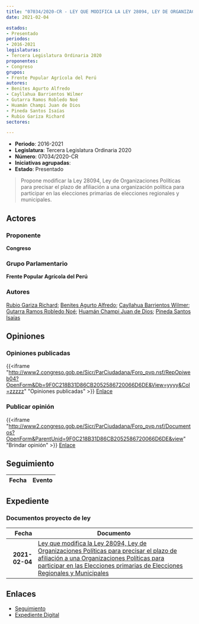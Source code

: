 ```yaml
---
title: "07034/2020-CR - LEY QUE MODIFICA LA LEY 28094, LEY DE ORGANIZACIONES POLÍTICAS PARA PRECISAR EL PLAZO DE AFILIACIÓN A UNA ORGANIZACIÓN POLÍTICA PARA PARTICIPAR EN LAS ELECCIONES PRIMARIAS DE ELECCIONES REGIONALES Y MUNICIPALES"
date: 2021-02-04

estados:
- Presentado
periodos:
- 2016-2021
legislaturas:
- Tercera Legislatura Ordinaria 2020
proponentes:
- Congreso
grupos:
- Frente Popular Agrícola del Perú
autores:
- Benites Agurto Alfredo
- Cayllahua Barrientos Wilmer
- Gutarra Ramos Robledo Noé
- Huamán Champi Juan de Dios
- Pineda Santos Isaías
- Rubio Gariza Richard
sectores:

---
```

- **Periodo**: 2016-2021
- **Legislatura**: Tercera Legislatura Ordinaria 2020
- **Número**: 07034/2020-CR
- **Iniciativas agrupadas**: 
- **Estado**: Presentado

> Propone modificar la Ley 28094, Ley de Organizaciones Políticas para precisar el plazo de afiliación a una organización política para participar en las elecciones primarias de elecciones regionales y municipales.


## Actores

### Proponente

**Congreso**

### Grupo Parlamentario

**Frente Popular Agrícola del Perú**

### Autores

[Rubio Gariza Richard](mailto:mailto:rrubio@congreso.gob.pe); [Benites Agurto Alfredo](mailto:mailto:abenites@congreso.gob.pe); [Cayllahua Barrientos Wilmer](mailto:mailto:wcayllahua@congreso.gob.pe); [Gutarra Ramos Robledo Noé](mailto:mailto:rgutarra@congreso.gob.pe); [Huamán Champi Juan de Dios](mailto:mailto:jhuamanch@congreso.gob.pe); [Pineda Santos Isaías](mailto:mailto:ipineda@congreso.gob.pe)

## Opiniones

### Opiniones publicadas

{{<iframe "http://www2.congreso.gob.pe/Sicr/ParCiudadana/Foro_pvp.nsf/RepOpiweb04?OpenForm&Db=9F0C218B31D86CB2052586720066D6DE&View=yyyy&Col=zzzzz" "Opiniones publicadas" >}}
[Enlace](http://www2.congreso.gob.pe/Sicr/ParCiudadana/Foro_pvp.nsf/RepOpiweb04?OpenForm&Db=9F0C218B31D86CB2052586720066D6DE&View=yyyy&Col=zzzzz)

### Publicar opinión

{{<iframe "http://www2.congreso.gob.pe/Sicr/ParCiudadana/Foro_pvp.nsf/Documentos?OpenForm&ParentUnid=9F0C218B31D86CB2052586720066D6DE&view" "Brindar opinión" >}}
[Enlace](http://www2.congreso.gob.pe/Sicr/ParCiudadana/Foro_pvp.nsf/Documentos?OpenForm&ParentUnid=9F0C218B31D86CB2052586720066D6DE&view)


## Seguimiento

| Fecha | Evento |
|------:|--------|


## Expediente

### Documentos proyecto de ley

| Fecha | Documento |
|------:|-----------|
| **2021-02-04** | [Ley que modifica la Ley 28094, Ley de Organizaciones Políticas para precisar el plazo de afiliación a una Organizaciones Políticas para participar en las Elecciones primarias de Elecciones Regionales y Municipales](https://leyes.congreso.gob.pe/Documentos/2016_2021/Proyectos_de_Ley_y_de_Resoluciones_Legislativas/PL07034-20210204.pdf) |

## Enlaces

- [Seguimiento](http://www2.congreso.gob.pe/Sicr/TraDocEstProc/CLProLey2016.nsf/f7fff46988ca05b1052578e100829cc7/54bdd9f703b3039c05258673000a5c77?OpenDocument)
- [Expediente Digital](http://www2.congreso.gob.pe/Sicr/TraDocEstProc/Expvirt_2011.nsf/visbusqptramdoc1621/07034?opendocument)

